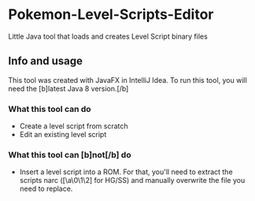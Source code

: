 # Pokemon-Level-Scripts-Editor
Little Java tool that loads and creates Level Script binary files

## Info and usage
This tool was created with JavaFX in IntelliJ Idea. To run this tool, you will need the [b]latest Java 8 version.[/b]

### What this tool can do
- Create a level script from scratch
- Edit an existing level script

### What this tool can [b]not[/b] do
- Insert a level script into a ROM.
For that, you'll need to extract the scripts narc ([\a\0\1\2] for HG/SS) and manually overwrite the file you
need to replace.
